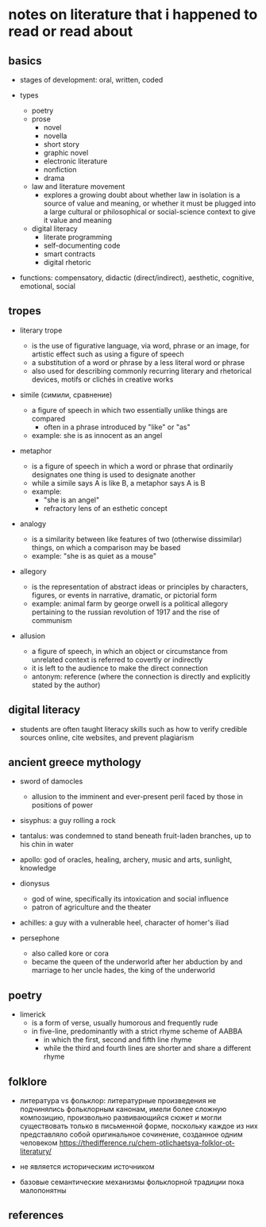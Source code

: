 # notes on literature that i happened to read or read about

## basics

- stages of development: oral, written, coded
- types
    - poetry
    - prose
      -	novel
      - novella
      - short story
      - graphic novel
      - electronic literature
      - nonfiction
      - drama
    - law and literature movement
      - explores a growing doubt about whether law in isolation is a source of value and meaning, 
        or whether it must be plugged into a large cultural or philosophical or social-science context to give it value and meaning
    - digital literacy
      - literate programming
      - self-documenting code
      - smart contracts
      - digital rhetoric

- functions: compensatory, didactic (direct/indirect), aesthetic, cognitive, emotional, social



## tropes

- literary trope 
  - is the use of figurative language, via word, phrase or an image, for artistic effect such as using a figure of speech
  - a substitution of a word or phrase by a less literal word or phrase
  - also used for describing commonly recurring literary and rhetorical devices, motifs or clichés in creative works

- simile (симили, сравнение)
  - a figure of speech in which two essentially unlike things are compared
    - often in a phrase introduced by "like" or "as"
  - example: she is as innocent as an angel

- metaphor
  - is a figure of speech in which a word or phrase that ordinarily designates one thing is used to designate another
  - while a simile says A is like B, a metaphor says A is B 
  - example: 
    - "she is an angel"
    - refractory lens of an esthetic concept

- analogy
  - is a similarity between like features of two (otherwise dissimilar) things, on which a comparison may be based
  - example: "she is as quiet as a mouse"

- allegory
  - is the representation of abstract ideas or principles by characters, figures, or events in narrative, dramatic, or pictorial form
  - example: animal farm by george orwell is a political allegory pertaining to the russian revolution of 1917 and the rise of communism

- allusion
  - a figure of speech, in which an object or circumstance from unrelated context is referred to covertly or indirectly
  - it is left to the audience to make the direct connection
  - antonym: reference (where the connection is directly and explicitly stated by the author)


## digital literacy

- students are often taught literacy skills such as how to verify credible sources online, 
  cite websites, and prevent plagiarism


## ancient greece mythology

- sword of damocles
  - allusion to the imminent and ever-present peril faced by those in positions of power

- sisyphus: a guy rolling a rock
- tantalus: was condemned to stand beneath fruit-laden branches, up to his chin in water

- apollo: god of oracles, healing, archery, music and arts, sunlight, knowledge

- dionysus
  - god of wine, specifically its intoxication and social influence
  - patron of agriculture and the theater

- achilles: a guy with a vulnerable heel, character of homer's iliad

- persephone
  - also called kore or cora
  - became the queen of the underworld after her abduction by and marriage to her uncle hades, the king of the underworld


## poetry

- limerick
  - is a form of verse, usually humorous and frequently rude
  - in five-line, predominantly with a strict rhyme scheme of AABBA
    - in which the first, second and fifth line rhyme
    - while the third and fourth lines are shorter and share a different rhyme


## folklore

- литература vs фольклор: литературные произведения не подчинялись фольклорным канонам, имели более сложную композицию, произвольно развивающийся сюжет и могли существовать только в письменной форме, поскольку каждое из них представляло собой оригинальное сочинение, созданное одним человеком 
https://thedifference.ru/chem-otlichaetsya-folklor-ot-literatury/

- не является историческим источником
- базовые семантические механизмы фольклорной традиции пока малопонятны



## references

